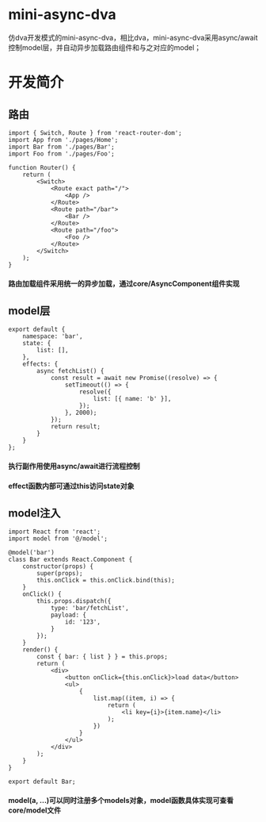 # mini-async-dva
仿dva开发模式的mini-async-dva，相比dva，mini-async-dva采用async/await控制model层，并自动异步加载路由组件和与之对应的model；

# 开发简介

## 路由
```
import { Switch, Route } from 'react-router-dom';
import App from './pages/Home';
import Bar from './pages/Bar';
import Foo from './pages/Foo';

function Router() {
    return (
        <Switch>
            <Route exact path="/">
                <App />
            </Route>
            <Route path="/bar">
                <Bar />
            </Route>
            <Route path="/foo">
                <Foo />
            </Route>
        </Switch>
    );
}
```
#### 路由加载组件采用统一的异步加载，通过core/AsyncComponent组件实现

## model层
```
export default {
    namespace: 'bar',
    state: {
        list: [],
    },
    effects: {
        async fetchList() {
            const result = await new Promise((resolve) => {
                setTimeout(() => {
                    resolve({
                        list: [{ name: 'b' }],
                    });
                }, 2000);
            });
            return result;
        }
    }
};

```
#### 执行副作用使用async/await进行流程控制
#### effect函数内部可通过this访问state对象
## model注入
```
import React from 'react';
import model from '@/model';

@model('bar')
class Bar extends React.Component {
    constructor(props) {
        super(props);
        this.onClick = this.onClick.bind(this);
    }
    onClick() {
        this.props.dispatch({
            type: 'bar/fetchList',
            payload: {
                id: '123',
            }
        });
    }
    render() {
        const { bar: { list } } = this.props;
        return (
            <div>
                <button onClick={this.onClick}>load data</button>
                <ul>
                    {
                        list.map((item, i) => {
                            return (
                                <li key={i}>{item.name}</li>
                            );
                        })
                    }
                </ul>
            </div>
        );
    }
}

export default Bar;
```
#### model(a, ...)可以同时注册多个models对象，model函数具体实现可查看core/model文件
